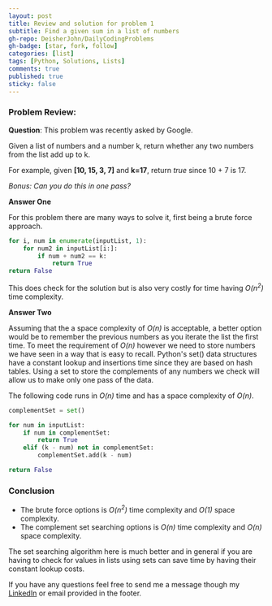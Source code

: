 ```yaml
---
layout: post
title: Review and solution for problem 1
subtitle: Find a given sum in a list of numbers
gh-repo: DeisherJohn/DailyCodingProblems
gh-badge: [star, fork, follow]
categories: [list]
tags: [Python, Solutions, Lists]
comments: true
published: true
sticky: false
---
```


### Problem Review:

**Question**: This problem was recently asked by Google.

Given a list of numbers and a number k, return whether any two numbers from the list add up to k.

For example, given <b>[10, 15, 3, 7]</b> and <b>k=17</b>, return _true_ since 10 + 7 is 17.

_Bonus: Can you do this in one pass?_

**Answer One**

For this problem there are many ways to solve it, first being a brute force approach. 

```python
for i, num in enumerate(inputList, 1):
    for num2 in inputList[i:]:
        if num + num2 == k:
            return True
return False
```

This does check for the solution but is also very costly for time having _O(n<sup>2</sup>)_ time complexity. 

**Answer Two**

Assuming that the a space complexity of _O(n)_ is acceptable, a better option would be to remember the previous numbers as you iterate the list the first time. To meet the requirement of _O(n)_ however we need to store numbers we have seen in a way that is easy to recall. Python's set() data structures have a constant lookup and insertions time since they are based on hash tables. Using a set to store the complements of any numbers we check will allow us to make only one pass of the data. 

The following code runs in _O(n)_ time and has a space complexity of _O(n)_. 

```python
complementSet = set()

for num in inputList:
    if num in complementSet:
        return True
    elif (k - num) not in complementSet:
        complementSet.add(k - num)

return False
```

### Conclusion

- The brute force options is _O(n<sup>2</sup>)_ time complexity and _O(1)_ space complexity.
- The complement set searching options is _O(n)_ time complexity and _O(n)_ space complexity.

The set searching algorithm here is much better and in general if you are having to check for values in lists using sets can save time by having their constant lookup costs. 

If you have any questions feel free to send me a message though my [LinkedIn](https://www.linkedin.com/in/john-deisher/) or email provided in the footer.

